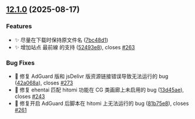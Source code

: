 ## [12.1.0](https://github.com/hymbz/ComicReadScript/compare/v12.0.0...v12.1.0) (2025-08-17)

### Features

* :sparkles: 尽量在下载时保持原文件名 ([7bc48d1](https://github.com/hymbz/ComicReadScript/commit/7bc48d168888b1022156078b246f20f71aeced84))
* :sparkles: 增加站点 最前線 的支持 ([52493e8](https://github.com/hymbz/ComicReadScript/commit/52493e850a2b859d7b11c37d9bc121a9a4563023)), closes [#263](https://github.com/hymbz/ComicReadScript/issues/263)

### Bug Fixes

* :bug: 修复 AdGuard 版和 jsDelivr 版资源链接错误导致无法运行的 bug ([42a068a](https://github.com/hymbz/ComicReadScript/commit/42a068a2c0bb4d88556c4d15d4280302a83f6bae)), closes [#273](https://github.com/hymbz/ComicReadScript/issues/273)
* :bug: 修复 ehentai 匹配 hitomi 功能在 CG 类画廊上未启用的 bug ([13d45ae](https://github.com/hymbz/ComicReadScript/commit/13d45ae22d97197b51eb2ae67f89d277b2e06ace)), closes [#243](https://github.com/hymbz/ComicReadScript/issues/243)
* :bug: 修复开启 AdGuard 后脚本在 hitomi 上无法运行的 bug ([81b75e8](https://github.com/hymbz/ComicReadScript/commit/81b75e8816a8a5264d39e761c094343e53233d46)), closes [#261](https://github.com/hymbz/ComicReadScript/issues/261)
